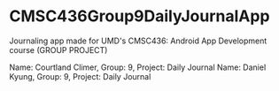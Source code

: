 # CMSC436Group9DailyJournalApp
Journaling app made for UMD's CMSC436: Android App Development course (GROUP PROJECT)

Name: Courtland Climer, Group: 9, Project: Daily Journal
Name: Daniel Kyung, Group: 9, Project: Daily Journal
